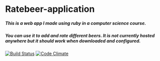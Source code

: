 # Ratebeer-application
##### This is a web app I made using ruby in a computer science course.
##### You can use it to add and rate different beers. It is not currently hosted anywhere but it should work when downloaded and configured.

[![Build Status](https://travis-ci.org/Samppaa/wadror.png)](https://travis-ci.org/Samppaa/wadror)
[![Code Climate](https://codeclimate.com/github/Samppaa/wadror.png)](https://codeclimate.com/github/Samppaa/wadror)


